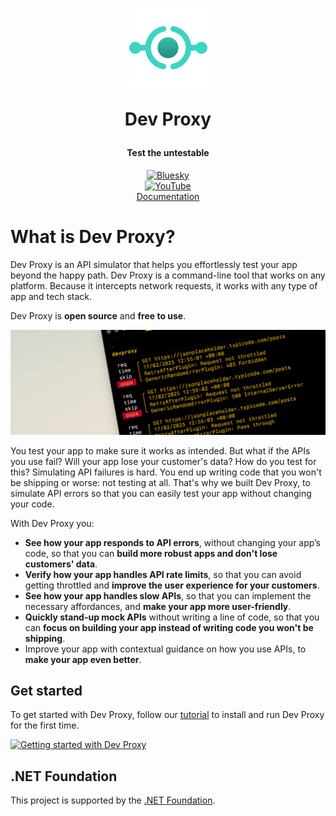 <h1 align="center"> 
  <img alt="Dev Proxy" src="./media/icon.png" width="125" />
  <p>Dev Proxy</p>  
</h1>

<h4 align="center">
  Test the untestable
</h4>

<p align="center">
  <a href="https://bsky.app/profile/devproxy.bsky.social">
    <img alt="Bluesky" src="https://img.shields.io/badge/bluesky-%40devproxy.bsky.social%E2%80%AC-blue?style=social&logo=bluesky&link=https%3A%2F%2Fbsky.app%2Fprofile%2Fdevproxy.bsky.social" />
  </a>
  <br />
   <a href="https://youtube.com/@devproxy">
    <img alt="YouTube" src="https://img.shields.io/badge/youTube-%40devproxy%E2%80%AC-red?style=social&logo=youtube&link=https%3A%2F%2Fyoutube.com%2F%40devproxy" />
  </a>
  <br />
  <a href="https://aka.ms/devproxy">
    Documentation
  </a>
</p>

# What is Dev Proxy?

Dev Proxy is an API simulator that helps you effortlessly test your app beyond the happy path. Dev Proxy is a command-line tool that works on any platform. Because it intercepts network requests, it works with any type of app and tech stack.

Dev Proxy is **open source** and **free to use**.

![Dev Proxy](./media/banner.png)

You test your app to make sure it works as intended. But what if the APIs you use fail? Will your app lose your customer's data? How do you test for this? Simulating API failures is hard. You end up writing code that you won't be shipping or worse: not testing at all. That's why we built Dev Proxy, to simulate API errors so that you can easily test your app without changing your code.

With Dev Proxy you:

- **See how your app responds to API errors**, without changing your app’s code, so that you can **build more robust apps and don't lose customers' data**.
- **Verify how your app handles API rate limits**, so that you can avoid getting throttled and **improve the user experience for your customers**.
- **See how your app handles slow APIs**, so that you can implement the necessary affordances, and **make your app more user-friendly**.
- **Quickly stand-up mock APIs** without writing a line of code, so that you can **focus on building your app instead of writing code you won't be shipping**.
- Improve your app with contextual guidance on how you use APIs, to **make your app even better**.

## Get started

To get started with Dev Proxy, follow our [tutorial](https://aka.ms/devproxy/setup) to install and run Dev Proxy for the first time.

[![Getting started with Dev Proxy](https://img.youtube.com/vi/HVTJlGSxhcw/0.jpg)](https://www.youtube.com/watch?v=HVTJlGSxhcw)

## .NET Foundation

This project is supported by the [.NET Foundation](https://dotnetfoundation.org).
